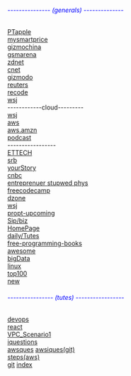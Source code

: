 
<h6 style="color:blue;">--------------- (generals) --------------</h6>      
 <a href="https://www.patentlyapple.com/" target="_blank">PTapple</a><br>
 <a href="https://www.mysmartprice.com/" target="_blank">mysmartprice</a><br>
 <a href="https://www.gizmochina.com/" target="_blank">gizmochina</a><br>
 <a href="https://www.gsmarena.com/" target="_blank">gsmarena</a><br>
 <a href="https://www.zdnet.com/" target="_blank">zdnet</a><br>
 <a href="https://www.cnet.com/" target="_blank">cnet</a><br>
 <a href="https://gizmodo.com/" target="_blank">gizmodo</a><br>
 <a href="https://www.reuters.com/places/india" target="_blank">reuters</a><br>
 <a href="https://www.recode.net/" target="_blank">recode</a><br> 
 <a href="https://www.wsj.com/india" target="_blank">wsj</a><br>
 ------------cloud---------<br>
 <a href="https://www.allthingsdistributed.com/" target="_blank">wsj</a><br>
 <a href="https://aws.amazon.com/blogs/" target="_blank">aws</a><br>
 <a href="https://aws.amazon.com/blogs/aws/" target="_blank">aws.amzn</a><br>
 <a href="https://aws.amazon.com/podcasts/aws-podcast/" target="_blank">podcast</a><br>
 -----------------<br>
 <a href="https://tech.economictimes.indiatimes.com/" > ETTECH </a><br>
 <a href="http://srbachchan.tumblr.com/" target="_blank">srb</a><br>
 <a href="https://yourstory.com/" target="_blank">yourStory</a><br>
 <a href="https://www.cnbc.com/technology/ " target="_blank">cnbc</a><br>
 <a href="https://www.entrepreneur.com/topic/startups" > entreprenuer </a>
 <a href= "https://startupweekend.org/" > stupwed </a> 
 <a href = "http://10000startups.com/> 1000stp </a>
 <a href="https://phys.org" target="_blank">phys</a><br>
 <a href="https://www.freecodecamp.org/?ref=mn">freecodecamp</a><br>
 <a href="https://dzone.com/"target="_blank">dzone</a><br>
 <a href="https://www.wsj.com/news/technology"target="_blank">wsj</a><br>
 <a href="https://www.proptiger.com/pune/upcoming-property">propt-upcoming</a><br>
 <a href="india.html">Sip/biz</a><br>
 <a href="index1.html">HomePage</a><br>
 <a href="daily.html">daily/Tutes</a><br>
 <a href="https://github.com/EbookFoundation/free-programming-books/blob/master/free-programming-books.md#jenkins" target="_blank">free-programming-books</a><br>
 <a href="https://github.com/sindresorhus/awesome" target="_blank">awesome</a><br>
<a href="https://github.com/sindresorhus/awesome#big-data" target="_blank">bigData</a><br>
<a href="https://github.com/EbookFoundation/free-programming-books/blob/master/free-programming-books.md#linux" target="_blank">linux</a><br>	      
<a href="Twitter.html"target="_blank" >top100</a><br>
<a href="https://github.com/iosdevvivek/iosdevvivek.github.io/edit/master/Steps.txt" target="_blank">new </a><br> 	

<h6 style="color:blue;">----------------  (tutes) -----------------</h6>
 <a href="https://www.guru99.com/devops-tutorial.html">devops</a><br>
 <a href="https://reactjs.org/tutorial/tutorial.html">react</a><br> 
 <a href="https://docs.aws.amazon.com/vpc/latest/userguide/VPC_Scenario1.html">VPC_Scenario1</a><br>
 <a href="iquestion.html">iquestions</a><br>
 <a href="awsques.html">awsques</a> 
  <a href="https://github.com/miztiik/AWS-Demos/tree/master/Interview-Questions" _target="_blank">awsiques(git)</a><br>
 <a href="https://docs.google.com/document/d/1RKKJvN2Cz05y0eBbzXkSNFpB8HakH7_sfCfMoeBcvcw/edit">steps(aws)</a> <br>
  <a href="https://github.com/iosdevvivek/iosdevvivek.github.io">git</a>
   <a href="https://https://github.com/iosdevvivek/iosdevvivek.github.io/edit/master/index.html">index</a>    
	   
